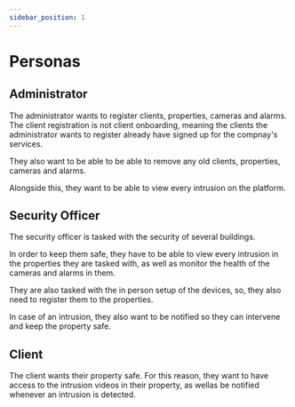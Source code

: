 ```yaml
---
sidebar_position: 1
---
```


# Personas

## Administrator

The administrator wants to register clients, properties, cameras and alarms.
The client registration is not client onboarding, meaning the clients the administrator wants to register already have signed up for the compnay's services.

They also want to be able to be able to remove any old clients, properties, cameras and alarms.

Alongside this, they want to be able to view every intrusion on the platform.

## Security Officer

The security officer is tasked with the security of several buildings.

In order to keep them safe, they have to be able to view every intrusion in the properties they are tasked with, as well as monitor the health of the cameras and alarms in them.

They are also tasked with the in person setup of the devices, so, they also need to register them to the properties.

In case of an intrusion, they also want to be notified so they can intervene and keep the property safe.

## Client

The client wants their property safe. For this reason, they want to have access to the intrusion videos in their property, as wellas be notified whenever an intrusion is detected.
